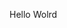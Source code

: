 Hello Wolrd























































































































































































































































































































































































































































































































































































































































































































































































































































































































































































































































































































































































































































































































































































































































































































































































































































































































































































































































































































































































































































































































































































































































































































































































































































































































































































































































































































































































































































































































































































































































































































































































































































































































































































































































































































































































































































































































































































































































































































































































































































































































































































































































































































































































































































































































































































































































































































































































































































































































































